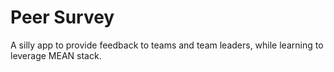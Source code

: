 # Peer Survey
A silly app to provide feedback to teams and team leaders, while learning to leverage MEAN stack.
